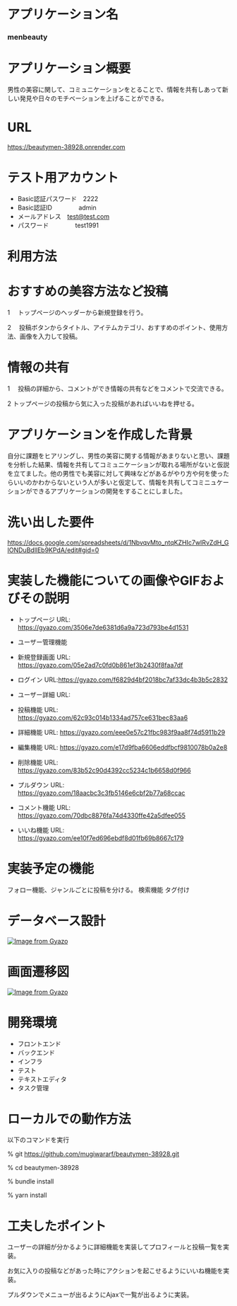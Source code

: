 # アプリケーション名
### menbeauty  


# アプリケーション概要  
男性の美容に関して、コミュニケーションをとることで、情報を共有しあって新しい発見や日々のモチベーションを上げることができる。

# URL
https://beautymen-38928.onrender.com

# テスト用アカウント
- Basic認証パスワード　2222
- Basic認証ID 　　　　admin
- メールアドレス　test@test.com
- パスワード 　　　　test1991

# 利用方法

# おすすめの美容方法など投稿
1    　トップページのヘッダーから新規登録を行う。

2 　投稿ボタンからタイトル、アイテムカテゴリ、おすすめのポイント、使用方法、画像を入力して投稿。

# 情報の共有
1  　投稿の詳細から、コメントができ情報の共有などをコメントで交流できる。

2   トップページの投稿から気に入った投稿があればいいねを押せる。 


# アプリケーションを作成した背景
自分に課題をヒアリングし、男性の美容に関する情報があまりないと思い、課題を分析した結果、情報を共有してコミュニケーションが取れる場所がないと仮説を立てました。他の男性でも美容に対して興味などがあるがやり方や何を使ったらいいのかわからないという人が多いと仮定して、情報を共有してコミニュケーションができるアプリケーションの開発をすることにしました。

# 洗い出した要件
https://docs.google.com/spreadsheets/d/1NbvqvMto_ntqKZHIc7wIRvZdH_GIONDuBdllEb9KPdA/edit#gid=0

# 実装した機能についての画像やGIFおよびその説明
- トップページ
URL: https://gyazo.com/3506e7de6381d6a9a723d793be4d1531

- ユーザー管理機能
- 新規登録画面
URL: https://gyazo.com/05e2ad7c0fd0b861ef3b2430f8faa7df
- ログイン
URL:https://gyazo.com/f6829d4bf2018bc7af33dc4b3b5c2832
- ユーザー詳細
URL: 

- 投稿機能
URL: https://gyazo.com/62c93c014b1334ad757ce631bec83aa6
- 詳細機能
URL: https://gyazo.com/eee0e57c21fbc983f9aa8f74d5911b29
- 編集機能
URL: https://gyazo.com/e17d9fba6606eddfbcf9810078b0a2e8
- 削除機能
URL: https://gyazo.com/83b52c90d4392cc5234c1b6658d0f966
- プルダウン
URL: https://gyazo.com/18aacbc3c3fb5146e6cbf2b77a68ccac

- コメント機能
URL: https://gyazo.com/70dbc8876fa74d4330ffe42a5dfee055

- いいね機能
URL: https://gyazo.com/ee10f7ed696ebdf8d01fb69b8667c179

# 実装予定の機能
フォロー機能、ジャンルごとに投稿を分ける。
検索機能
タグ付け

# データベース設計  
[![Image from Gyazo](https://i.gyazo.com/47f4eec37833d521ea8c9bf425ce2e7c.png)](https://gyazo.com/47f4eec37833d521ea8c9bf425ce2e7c)
# 画面遷移図 
[![Image from Gyazo](https://i.gyazo.com/04b8d0034244ba67f2a28eedf7dd8a66.png)](https://gyazo.com/04b8d0034244ba67f2a28eedf7dd8a66)

# 開発環境  
- フロントエンド
- バックエンド
- インフラ
- テスト
- テキストエディタ
- タスク管理

# ローカルでの動作方法
以下のコマンドを実行

% git https://github.com/mugiwararf/beautymen-38928.git

% cd beautymen-38928

% bundle install

% yarn install

# 工夫したポイント
ユーザーの詳細が分かるように詳細機能を実装してプロフィールと投稿一覧を実装。

お気に入りの投稿などがあった時にアクションを起こせるようにいいね機能を実装。

プルダウンでメニューが出るようにAjaxで一覧が出るように実装。